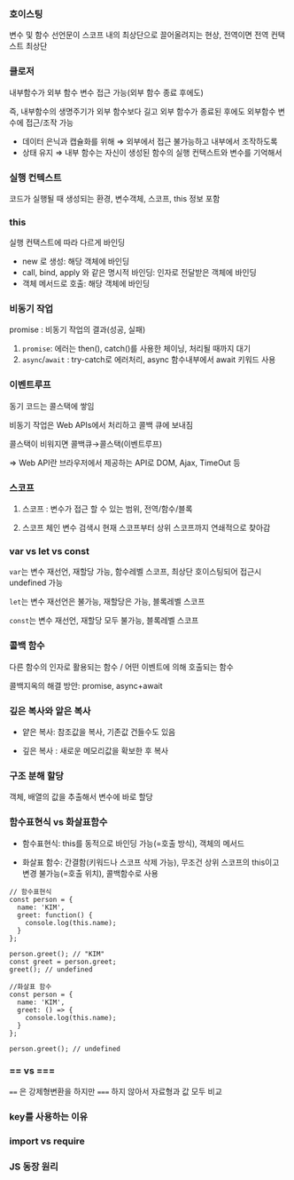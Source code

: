 ### 호이스팅

변수 및 함수 선언문이 스코프 내의 최상단으로 끌어올려지는 현상, 전역이면 전역 컨택스트 최상단

### 클로저

내부함수가 외부 함수 변수 접근 가능(외부 함수 종료 후에도)

즉, 내부함수의 생명주기가 외부 함수보다 길고 외부 함수가 종료된 후에도 외부함수 변수에 접근/조작 가능

-   데이터 은닉과 캡슐화를 위해 ⇒ 외부에서 접근 불가능하고 내부에서 조작하도록
-   상태 유지 ⇒ 내부 함수는 자신이 생성된 함수의 실행 컨택스트와 변수를 기억해서

### 실행 컨텍스트

코드가 실행될 때 생성되는 환경, 변수객체, 스코프, this 정보 포함

### this

실행 컨택스트에 따라 다르게 바인딩

-   new 로 생성: 해당 객체에 바인딩
-   call, bind, apply 와 같은 명시적 바인딩: 인자로 전달받은 객체에 바인딩
-   객체 메서드로 호출: 해당 객체에 바인딩

### 비동기 작업

promise : 비동기 작업의 결과(성공, 실패)

1.  `promise`: 에러는 then(), catch()를 사용한 체이닝, 처리될 때까지 대기
2.  `async`/`await` : try-catch로 에러처리, async 함수내부에서 await 키워드 사용

### 이벤트루프

동기 코드는 콜스택에 쌓임

비동기 작업은 Web APIs에서 처리하고 콜백 큐에 보내짐

콜스택이 비워지면 콜백큐→콜스택(이벤트루프)

⇒ Web API란 브라우저에서 제공하는 API로 DOM, Ajax, TimeOut 등

### 스코프

1. 스코프 : 변수가 접근 할 수 있는 범위, 전역/함수/블록

2. 스코프 체인
   변수 검색시 현재 스코프부터 상위 스코프까지 연쇄적으로 찾아감

### var vs let vs const

`var`는 변수 재선언, 재할당 가능, 함수레벨 스코프, 최상단 호이스팅되어 접근시 undefined 가능

`let`는 변수 재선언은 불가능, 재할당은 가능, 블록레벨 스코프

`const`는 변수 재선언, 재할당 모두 불가능, 블록레벨 스코프

### 콜백 함수

다른 함수의 인자로 활용되는 함수 / 어떤 이벤트에 의해 호출되는 함수

콜백지옥의 해결 방안: promise, async+await

### 깊은 복사와 앝은 복사

-   얕은 복사: 참조값을 복사, 기존값 건들수도 있음

-   깊은 복사 : 새로운 메모리값을 확보한 후 복사

### 구조 분해 할당

객체, 배열의 값을 추출해서 변수에 바로 할당

### 함수표현식 vs 화살표함수

-   함수표현식: this를 동적으로 바인딩 가능(=호출 방식), 객체의 메서드

-   화살표 함수: 간결함(키워드나 스코프 삭제 가능), 무조건 상위 스코프의 this이고 변경 불가능(=호출 위치), 콜백함수로 사용

```
// 함수표현식
const person = {
  name: 'KIM',
  greet: function() {
    console.log(this.name);
  }
};

person.greet(); // "KIM"
const greet = person.greet;
greet(); // undefined

//화살표 함수
const person = {
  name: 'KIM',
  greet: () => {
    console.log(this.name);
  }
};

person.greet(); // undefined

```

### == vs ===

`==` 은 강제형변환을 하지만 `===` 하지 않아서 자료형과 값 모두 비교

### key를 사용하는 이유

### import vs require

### JS 동장 원리
